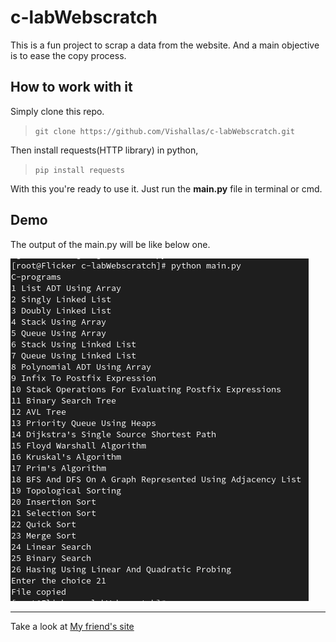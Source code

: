 # c-labWebscratch

This is a fun project to scrap a data from the website. And a main objective is to ease the copy process.

## How to work with it

Simply clone this repo.

> `git clone https://github.com/Vishallas/c-labWebscratch.git`

Then install requests(HTTP library) in python,

> `pip install requests`

With this you're ready to use it. Just run the **main.py** file in terminal or cmd.

## Demo

The output of the main.py will be like below one.

![Screenshot of the output](/images/scrsht.png)

---

Take a look at [My friend's site](https://ece-clab.netlify.app)
